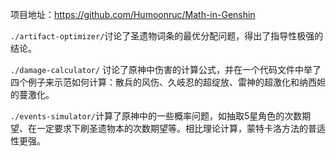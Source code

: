 项目地址：https://github.com/Humoonruc/Math-in-Genshin



`./artifact-optimizer/`讨论了圣遗物词条的最优分配问题，得出了指导性极强的结论。

`./damage-calculator/` 讨论了原神中伤害的计算公式，并在一个代码文件中举了四个例子来示范如何计算：散兵的风伤、久岐忍的超绽放、雷神的超激化和纳西妲的蔓激化。

`./events-simulator/`计算了原神中的一些概率问题，如抽取5星角色的次数期望、在一定要求下刷圣遗物本的次数期望等。相比理论计算，蒙特卡洛方法的普适性更强。
